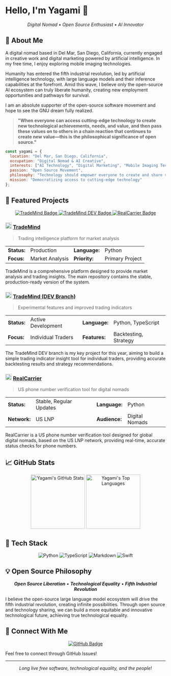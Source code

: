 # Hello, I'm Yagami 👋

<div align="center">
  <i>Digital Nomad • Open Source Enthusiast • AI Innovator</i>
</div>

## 🌊 About Me

A digital nomad based in Del Mar, San Diego, California, currently engaged in creative work and digital marketing powered by artificial intelligence. In my free time, I enjoy exploring mobile imaging technologies.

Humanity has entered the fifth industrial revolution, led by artificial intelligence technology, with large language models and their inference capabilities at the forefront. Amid this wave, I believe only the open-source AI ecosystem can truly liberate humanity, creating new employment opportunities and pathways for survival.

I am an absolute supporter of the open-source software movement and hope to see the GNU dream fully realized.

> **"When everyone can access cutting-edge technology to create new technological achievements, needs, and value, and then pass these values on to others in a chain reaction that continues to create new value—this is the philosophical significance of open source."**

```javascript
const yagami = {
  location: "Del Mar, San Diego, California",
  occupation: "Digital Nomad & AI Creative",
  interests: ["AI Technology", "Digital Marketing", "Mobile Imaging Tech"],
  passion: "Open Source Movement",
  philosophy: "Technology should empower everyone to create and share value",
  mission: "Democratizing access to cutting-edge technology"
};
```

## 🚀 Featured Projects

<div align="center">
  <a href="https://github.com/yagami1997/TradeMind">
    <img src="https://img.shields.io/badge/TradeMind-Main_Project-4682B4?style=for-the-badge&logo=github" alt="TradeMind Badge"/>
  </a>
  <a href="https://github.com/yagami1997/TradeMind/tree/dev">
    <img src="https://img.shields.io/badge/TradeMind_DEV-Featured_Branch-5F9EA0?style=for-the-badge&logo=github" alt="TradeMind DEV Badge"/>
  </a>
  <a href="https://github.com/yagami1997/RealCarrier">
    <img src="https://img.shields.io/badge/RealCarrier-Secondary_Project-9370DB?style=for-the-badge&logo=github" alt="RealCarrier Badge"/>
  </a>
</div>

### <img src="https://img.shields.io/badge/📊-4682B4" alt="Chart Icon" height="20"/> [TradeMind](https://github.com/yagami1997/TradeMind)

> Trading intelligence platform for market analysis

<table>
  <tr>
    <td><b>Status:</b></td>
    <td>Production</td>
    <td><b>Language:</b></td>
    <td>Python</td>
  </tr>
  <tr>
    <td><b>Focus:</b></td>
    <td>Market Analysis</td>
    <td><b>Priority:</b></td>
    <td>Primary Project</td>
  </tr>
</table>

TradeMind is a comprehensive platform designed to provide market analysis and trading insights. The main repository contains the stable, production-ready version of the system.

### <img src="https://img.shields.io/badge/🔬-5F9EA0" alt="Lab Icon" height="20"/> [TradeMind (DEV Branch)](https://github.com/yagami1997/TradeMind/tree/dev)

> Experimental features and improved trading indicators

<table>
  <tr>
    <td><b>Status:</b></td>
    <td>Active Development</td>
    <td><b>Language:</b></td>
    <td>Python, TypeScript</td>
  </tr>
  <tr>
    <td><b>Focus:</b></td>
    <td>Individual Traders</td>
    <td><b>Features:</b></td>
    <td>Backtesting, Strategy</td>
  </tr>
</table>

The TradeMind DEV branch is my key project for this year, aiming to build a simple trading indicator insight tool for individual traders, providing accurate backtesting results and strategy recommendations.

### <img src="https://img.shields.io/badge/🌐-9370DB" alt="Globe Icon" height="20"/> [RealCarrier](https://github.com/yagami1997/RealCarrier)

> US phone number verification tool for digital nomads

<table>
  <tr>
    <td><b>Status:</b></td>
    <td>Stable, Regular Updates</td>
    <td><b>Language:</b></td>
    <td>Python</td>
  </tr>
  <tr>
    <td><b>Network:</b></td>
    <td>US LNP</td>
    <td><b>Audience:</b></td>
    <td>Digital Nomads</td>
  </tr>
</table>

RealCarrier is a US phone number verification tool designed for global digital nomads, based on the US LNP network, providing real-time, accurate status checks for phone numbers.

## 📈 GitHub Stats

<div align="center">
  <img src="https://github-readme-stats.vercel.app/api?username=yagami1997&show_icons=true&theme=tokyonight&hide_border=true" alt="Yagami's GitHub Stats" height="170"/>
  <img src="https://github-readme-stats.vercel.app/api/top-langs/?username=yagami1997&layout=compact&theme=tokyonight&hide_border=true" alt="Yagami's Top Languages" height="170"/>
</div>

## 🔧 Tech Stack

<div align="center">

![Python](https://img.shields.io/badge/python-3670A0?style=for-the-badge&logo=python&logoColor=ffdd54)
![TypeScript](https://img.shields.io/badge/typescript-%23007ACC.svg?style=for-the-badge&logo=typescript&logoColor=white)
![Markdown](https://img.shields.io/badge/markdown-%23000000.svg?style=for-the-badge&logo=markdown&logoColor=white)
![Swift](https://img.shields.io/badge/swift-F54A2A?style=for-the-badge&logo=swift&logoColor=white)

</div>

## 💡 Open Source Philosophy

<div align="center">
  <i>
    <b>Open Source Liberation</b> • <b>Technological Equality</b> • <b>Fifth Industrial Revolution</b>
  </i>
</div>

I believe the open-source large language model ecosystem will drive the fifth industrial revolution, creating infinite possibilities. Through open source and technology sharing, we can build a more equitable and innovative technological future, achieving true technological equality.

## 💬 Connect With Me

<div align="center">
  <a href="https://github.com/yagami1997">
    <img src="https://img.shields.io/badge/GitHub-Follow-6495ED?style=for-the-badge&logo=github" alt="GitHub Badge"/>
  </a>
</div>

Feel free to connect through GitHub Issues!

---

<div align="center">
  <i>Long live free software, technological equality, and the people!</i>
</div>
